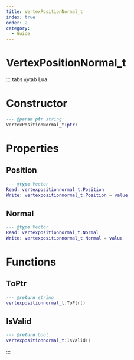 ```yaml
---
title: VertexPositionNormal_t
index: true
order: 2
category:
  - Guide
---
```


# VertexPositionNormal_t

::: tabs
@tab Lua
# Constructor
```lua
--- @param ptr string
VertexPositionNormal_t(ptr)
```
# Properties
## Position 
```lua
--- @type Vector
Read: vertexpositionnormal_t.Position
Write: vertexpositionnormal_t.Position = value
```
## Normal 
```lua
--- @type Vector
Read: vertexpositionnormal_t.Normal
Write: vertexpositionnormal_t.Normal = value
```
# Functions
## ToPtr
```lua
--- @return string
vertexpositionnormal_t:ToPtr()
```
## IsValid
```lua
--- @return bool
vertexpositionnormal_t:IsValid()
```

:::